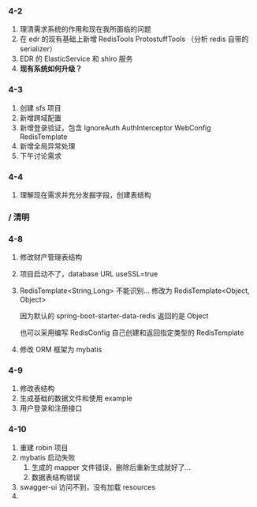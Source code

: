### 4-2

1. 理清需求系统的作用和现在我所面临的问题
2. 在 edr 的现有基础上新增 RedisTools ProtostuffTools （分析 redis 自带的 serializer）
3. EDR 的 ElasticService 和 shiro 服务
4. **现有系统如何升级？**

### 4-3

1. 创建 sfs  项目
2. 新增跨域配置
3. 新增登录验证，包含 IgnoreAuth AuthInterceptor WebConfig RedisTemplate
4. 新增全局异常处理
5. 下午讨论需求

### 4-4

1. 理解现在需求并充分发掘字段，创建表结构

### / 清明

### 4-8

1. 修改财产管理表结构

2. 项目启动不了，database URL useSSL=true

3. RedisTemplate<String,Long> 不能识别... 修改为 RedisTemplate<Object, Object> 

   因为默认的 spring-boot-starter-data-redis 返回的是 Object 

   也可以采用编写  RedisConfig 自己创建和返回指定类型的 RedisTemplate

4. 修改 ORM 框架为 mybatis

### 4-9

1. 修改表结构
2. 生成基础的数据文件和使用 example
3. 用户登录和注册接口


### 4-10

1. 重建 robin 项目
2. mybatis 启动失败
   1. 生成的 mapper 文件错误，删除后重新生成就好了...
   2. 数据表结构错误
3. swagger-ui 访问不到，没有加载 resources 
4. ​
